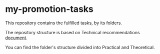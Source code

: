 # my-promotion-tasks
This repository contains the fulfilled tasks, by its folders.

The repository structure is based on Technical recommendations [document](https://docs.google.com/document/d/1m0kTX4_RMNprzfUluaWrCEycmvDC5zysiqJyIcBjJo8/edit).

You can find the folder's structure divided into Practical and Theoretical.
